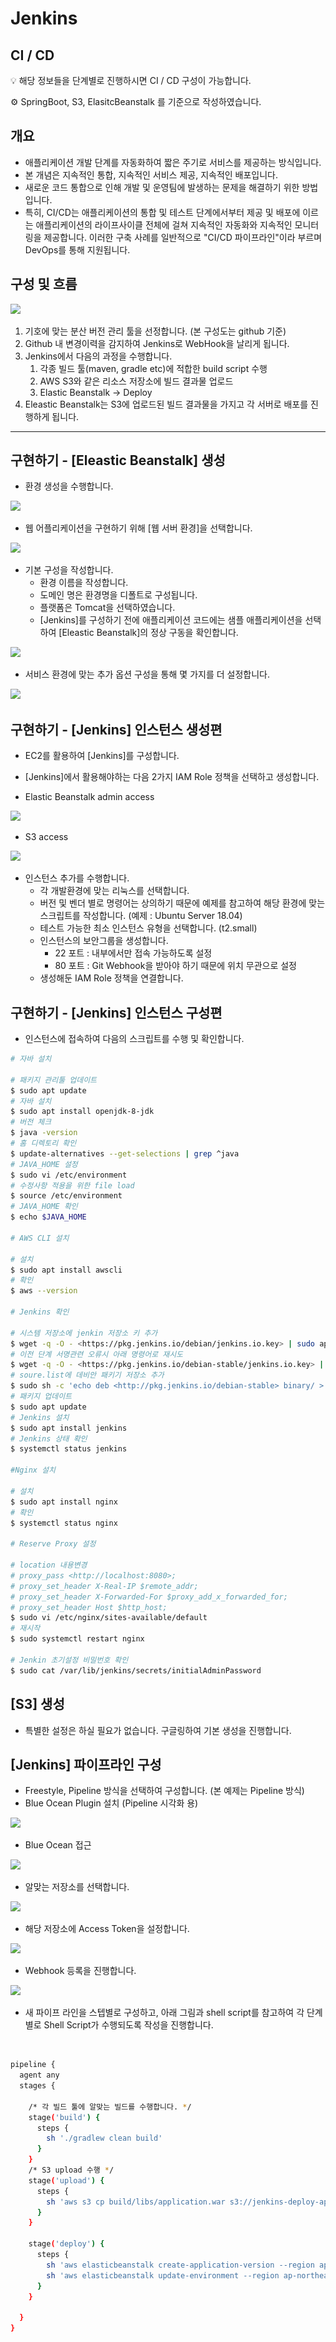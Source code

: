 # Jenkins

## CI / CD

💡 해당 정보들을 단계별로 진행하시면 CI / CD 구성이 가능합니다.

⚙️ SpringBoot, S3, ElasitcBeanstalk 를 기준으로 작성하였습니다.

## 개요

* 애플리케이션 개발 단계를 자동화하여 짧은 주기로 서비스를 제공하는 방식입니다.
* 본 개념은 지속적인 통합, 지속적인 서비스 제공, 지속적인 배포입니다.
* 새로운 코드 통합으로 인해 개발 및 운영팀에 발생하는 문제을 해결하기 위한 방법입니다.
* 특히, CI/CD는 애플리케이션의 통합 및 테스트 단계에서부터 제공 및 배포에 이르는 애플리케이션의 라이프사이클 전체에 걸쳐 지속적인 자동화와 지속적인 모니터링을 제공합니다. 이러한 구축 사례를 일반적으로 "CI/CD 파이프라인"이라 부르며 DevOps를 통해 지원됩니다.

## 구성 및 흐름

![](<../../.gitbook/assets/스크린샷 2022-07-08 오전 10.00.33.png>)

1. 기호에 맞는 분산 버전 관리 툴을 선정합니다. (본 구성도는 github 기준)
2. Github 내 변경이력을 감지하여 Jenkins로 WebHook을 날리게 됩니다.
3. Jenkins에서 다음의 과정을 수행합니다.
   1. 각종 빌드 툴(maven, gradle etc)에 적합한 build script 수행
   2. AWS S3와 같은 리소스 저장소에 빌드 결과물 업로드
   3. Elastic Beanstalk → Deploy
4. Eleastic Beanstalk는 S3에 업로드된 빌드 결과물을 가지고 각 서버로 배포를 진행하게 됩니다.

***

## 구현하기 - \[Eleastic Beanstalk] 생성



* 환경 생성을 수행합니다.

![ ](<../../.gitbook/assets/스크린샷 2022-07-08 오전 10.09.57.png>)

* 웹 어플리케이션을 구현하기 위해 \[웹 서버 환경]을 선택합니다.

![](<../../.gitbook/assets/스크린샷 2022-07-08 오전 10.10.23.png>)

* 기본 구성을 작성합니다.
  * 환경 이름을 작성합니다.&#x20;
  * 도메인 명은 환경명을 디폴트로 구성됩니다.
  * 플랫폼은 Tomcat을 선택하였습니다.
  * \[Jenkins]를 구성하기 전에 애플리케이션 코드에는 샘플 애플리케이션을 선택하여 \[Eleastic Beanstalk]의 정상 구동을 확인합니다.

![](<../../.gitbook/assets/스크린샷 2022-07-08 오전 10.10.47.png>)

* 서비스 환경에 맞는 추가 옵션 구성을 통해 몇 가지를 더 설정합니다.

![](<../../.gitbook/assets/스크린샷 2022-07-08 오전 10.11.19.png>)

## 구현하기 - \[Jenkins] 인스턴스 생성편

* EC2를 활용하여 \[Jenkins]를 구성합니다.&#x20;
* \[Jenkins]에서 활용해야하는 다음 2가지 IAM Role 정책을 선택하고 생성합니다.



* Elastic Beanstalk admin access

![](<../../.gitbook/assets/스크린샷 2022-07-08 오전 10.15.10.png>)

* S3 access

![](<../../.gitbook/assets/스크린샷 2022-07-08 오전 10.15.58.png>)

* 인스턴스 추가를 수행합니다.
  * 각 개발환경에 맞는 리눅스를 선택합니다.
  * 버전 및 벤더 별로 명령어는 상의하기 때문에 예제를 참고하여 해당 환경에 맞는 스크립트를 작성합니다. (예제 : Ubuntu Server 18.04)
  * 테스트 가능한 최소 인스턴스 유형을 선택합니다. (t2.small)
  * 인스턴스의 보안그룹을 생성합니다.
    * 22 포트 : 내부에서만 접속 가능하도록 설정
    * 80 포트 : Git Webhook을 받아야 하기 때문에 위치 무관으로 설정
  * 생성해둔 IAM Role 정책을 연결합니다.

## 구현하기 - \[Jenkins] 인스턴스 구성편

* 인스턴스에 접속하여 다음의 스크립트를 수행 및 확인합니다.

```bash
# 자바 설치

# 패키지 관리툴 업데이트
$ sudo apt update
# 자바 설치
$ sudo apt install openjdk-8-jdk
# 버전 체크
$ java -version
# 홈 디렉토리 확인
$ update-alternatives --get-selections | grep ^java
# JAVA_HOME 설정
$ sudo vi /etc/environment
# 수정사항 적용을 위한 file load
$ source /etc/environment
# JAVA_HOME 확인
$ echo $JAVA_HOME

# AWS CLI 설치

# 설치
$ sudo apt install awscli
# 확인
$ aws --version

# Jenkins 확인

# 시스템 저장소에 jenkin 저장소 키 추가 
$ wget -q -O - <https://pkg.jenkins.io/debian/jenkins.io.key> | sudo apt-key add -
# 이전 단계 서명관련 오류시 아래 명령어로 재시도
$ wget -q -O - <https://pkg.jenkins.io/debian-stable/jenkins.io.key> | sudo apt-key add -
# soure.list에 데비안 패키기 저장소 추가
$ sudo sh -c 'echo deb <http://pkg.jenkins.io/debian-stable> binary/ > /etc/apt/sources.list.d/jenkins.list'
# 패키지 업데이트
$ sudo apt update
# Jenkins 설치
$ sudo apt install jenkins
# Jenkins 상태 확인
$ systemctl status jenkins

#Nginx 설치

# 설치
$ sudo apt install nginx
# 확인
$ systemctl status nginx

# Reserve Proxy 설정

# location 내용변경
# proxy_pass <http://localhost:8080>;
# proxy_set_header X-Real-IP $remote_addr;
# proxy_set_header X-Forwarded-For $proxy_add_x_forwarded_for;
# proxy_set_header Host $http_host;
$ sudo vi /etc/nginx/sites-available/default
# 재시작
$ sudo systemctl restart nginx

# Jenkin 초기설정 비밀번호 확인
$ sudo cat /var/lib/jenkins/secrets/initialAdminPassword
```

## \[S3] 생성&#x20;

* 특별한 설정은 하실 필요가 없습니다. 구글링하여 기본 생성을 진행합니다.

## \[Jenkins] 파이프라인 구성

* Freestyle, Pipeline 방식을 선택하여 구성합니다. (본 예제는 Pipeline 방식)
* Blue Ocean Plugin 설치 (Pipeline 시각화 용)

![](<../../.gitbook/assets/스크린샷 2022-07-08 오전 11.20.14.png>)

* Blue Ocean 접근

![](<../../.gitbook/assets/스크린샷 2022-07-08 오전 11.21.17.png>)

* 알맞는 저장소를 선택합니다.

![](<../../.gitbook/assets/스크린샷 2022-07-08 오전 11.22.16.png>)

* 해당 저장소에 Access Token을 설정합니다.

![](<../../.gitbook/assets/스크린샷 2022-07-08 오전 11.23.27.png>)

* Webhook 등록을 진행합니다.

![](<../../.gitbook/assets/스크린샷 2022-07-08 오전 11.35.22.png>)

* 새 파이프 라인을 스텝별로 구성하고, 아래 그림과 shell script를 참고하여 각 단계별로 Shell Script가 수행되도록 작성을 진행합니다.

<img src="../../.gitbook/assets/스크린샷 2022-07-08 오전 11.26.12.png" alt="" data-size="original">

```bash
pipeline {
  agent any
  stages {

    /* 각 빌드 툴에 알맞는 빌드를 수행합니다. */
    stage('build') {
      steps {        
        sh './gradlew clean build'
      }
    }
    /* S3 upload 수행 */
    stage('upload') {
      steps {
        sh 'aws s3 cp build/libs/application.war s3://jenkins-deploy-application/application_${BUILD_TAG}.war --region ap-northeast-2'
      }
    }

    stage('deploy') {
      steps {
        sh 'aws elasticbeanstalk create-application-version --region ap-northeast-2 --application-name SpringbootThymeleaf --version-label ${BUILD_TAG} --source-bundle S3Bucket="jenkins-deploy-application",S3Key="application_${BUILD_TAG}.war"'
        sh 'aws elasticbeanstalk update-environment --region ap-northeast-2 --environment-name springbootthymeleaf-sample --version-label ${BUILD_TAG}'
      }
    }

  }
}
```
